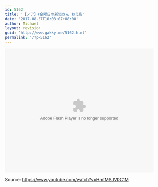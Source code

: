 ```yaml
---
id: 5162
title: '【ノア】#金曜日の新垣さん ねえ篇'
date: '2017-08-27T10:03:07+08:00'
author: Michael
layout: revision
guid: 'http://www.gakky.me/5162.html'
permalink: '/?p=5162'
---
```


<embed align="middle" height="400" src="http://player.youku.com/player.php/sid/XMjk5MjY5NDc3Ng==/v.swf" type="application/x-shockwave-flash" width="480"></embed>

Source: <https://www.youtube.com/watch?v=HmtMSJVDC1M>